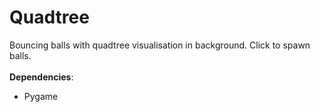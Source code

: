 # Quadtree

Bouncing balls with quadtree visualisation in background. Click to spawn balls. <br><br>
**Dependencies**:
* Pygame

